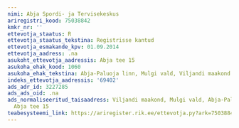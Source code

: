 ```yaml
---
nimi: Abja Spordi- ja Tervisekeskus
ariregistri_kood: 75038842
kmkr_nr: ''
ettevotja_staatus: R
ettevotja_staatus_tekstina: Registrisse kantud
ettevotja_esmakande_kpv: 01.09.2014
ettevotja_aadress: .na
asukoht_ettevotja_aadressis: Abja tee 15
asukoha_ehak_kood: 1060
asukoha_ehak_tekstina: Abja-Paluoja linn, Mulgi vald, Viljandi maakond
indeks_ettevotja_aadressis: '69402'
ads_adr_id: 3227285
ads_ads_oid: .na
ads_normaliseeritud_taisaadress: Viljandi maakond, Mulgi vald, Abja-Paluoja linn,
  Abja tee 15
teabesysteemi_link: https://ariregister.rik.ee/ettevotja.py?ark=75038842&ref=rekvisiidid
---
```

